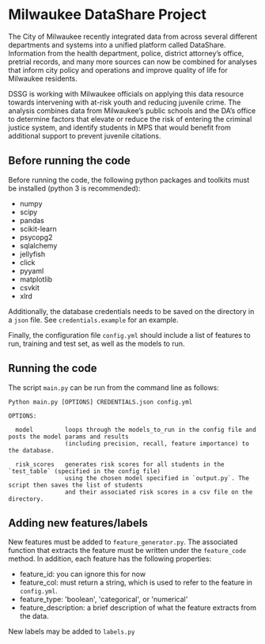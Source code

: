 # Milwaukee DataShare Project

The City of Milwaukee recently integrated data from across several different departments and systems into a unified platform called DataShare. Information from the health department, police, district attorney’s office, pretrial records, and many more sources can now be combined for analyses that inform city policy and operations and improve quality of life for Milwaukee residents.

DSSG is working with Milwaukee officials on applying this data resource towards intervening with at-risk youth and reducing juvenile crime. The analysis combines data from Milwaukee’s public schools and the DA’s office to determine factors that elevate or reduce the risk of entering the criminal justice system, and identify students in MPS that would benefit from additional support to prevent juvenile citations. 

## Before running the code

Before running the code, the following python packages and toolkits must be installed (python 3 is recommended): 
* numpy
* scipy
* pandas
* scikit-learn
* psycopg2
* sqlalchemy
* jellyfish
* click
* pyyaml
* matplotlib
* csvkit
* xlrd

Additionally, the database credentials needs to be saved on the directory in a `json` file. See `credentials.example` for an example. 

Finally, the configuration file `config.yml` should include a list of features to run, training and test set, as well as the models to run.

## Running the code

The script `main.py` can be run from the command line as follows: 
```
Python main.py [OPTIONS] CREDENTIALS.json config.yml

OPTIONS:

  model         loops through the models_to_run in the config file and posts the model params and results
                (including precision, recall, feature importance) to the database.  
  
  risk_scores   generates risk scores for all students in the `test_table` (specified in the config file)
                using the chosen model specified in `output.py`. The script then saves the list of students
                and their associated risk scores in a csv file on the directory.
```

## Adding new features/labels

New features must be added to `feature_generator.py`. The associated function that extracts the feature must be written under the `feature_code` method. In addition, each feature has the following properties:
* feature_id: you can ignore this for now
* feature_col: must return a string, which is used to refer to the feature in `config.yml`.
* feature_type: 'boolean', 'categorical', or 'numerical'
* feature_description: a brief description of what the feature extracts from the data.

New labels may be added to `labels.py`
